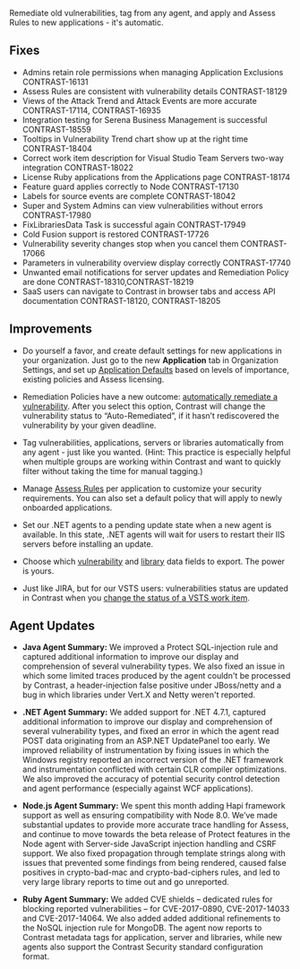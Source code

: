 <!--
title: "Contrast 3.4.5 - October 2017"
description: "Contrast 3.4.5 October 2017"
tags: "3.4.5 October Release Notes"
-->

Remediate old vulnerabilities, tag from any agent, and apply and Assess Rules to new applications - it's automatic. 

## Fixes

* Admins retain role permissions when managing Application Exclusions CONTRAST-16131
* Assess Rules are consistent with vulnerability details CONTRAST-18129
* Views of the Attack Trend and Attack Events are more accurate CONTRAST-17114, CONTRAST-16935
* Integration testing for Serena Business Management is successful CONTRAST-18559
* Tooltips in Vulnerability Trend chart show up at the right time CONTRAST-18404
* Correct work item description for Visual Studio Team Servers two-way integration CONTRAST-18022
* License Ruby applications from the Applications page CONTRAST-18174
* Feature guard applies correctly to Node CONTRAST-17130
* Labels for source events are complete CONTRAST-18042
* Super and System Admins can view vulnerabilities without errors CONTRAST-17980
* FixLibrariesData Task is successful again CONTRAST-17949
* Cold Fusion support is restored CONTRAST-17726
* Vulnerability severity changes stop when you cancel them CONTRAST-17066
* Parameters in vulnerability overview display correctly CONTRAST-17740 
* Unwanted email notifications for server updates and Remediation Policy are done CONTRAST-18310,CONTRAST-18219
* SaaS users can navigate to Contrast in browser tabs and access API documentation CONTRAST-18120, CONTRAST-18205

## Improvements 

* Do yourself a favor, and create default settings for new applications in your organization. Just go to the new **Application** tab in Organization Settings, and set up [Application Defaults](admin-orgsettings.html#app-defaults) based on levels of importance, existing policies and Assess licensing.

* Remediation Policies have a new outcome: [automatically remediate a vulnerability](admin-policymgmt.html#remediate). After you select this option, Contrast will change the vulnerability status to “Auto-Remediated”, if it hasn’t rediscovered the vulnerability by your given deadline. 

* Tag vulnerabilities, applications, servers or libraries automatically from any agent - just like you wanted. (Hint: This practice is especially helpful when multiple groups are working within Contrast and want to quickly filter without taking the time for manual tagging.)

* Manage [Assess Rules](admin-policymgmt.html#assess) per application to customize your security requirements. You can also set a default policy that will apply to newly onboarded applications. 

* Set our .NET agents to a pending update state when a new agent is available. In this state, .NET agents will wait for users to restart their IIS servers before installing an update.

* Choose which [vulnerability](user-apps.html#vulns) and [library](user-apps.html#libraries) data fields to export. The power is yours.

* Just like JIRA, but for our VSTS users: vulnerabilities status are updated in Contrast when you [change the status of a VSTS work item](admin-orgintegrations.html#vsts-tfs).

## Agent Updates

* **Java Agent Summary:** We improved a Protect SQL-injection rule and captured additional information to improve our display and comprehension of several vulnerability types. We also fixed an issue in which some limited traces produced by the agent couldn't be processed by Contrast, a header-injection false positive under JBoss/netty and a bug in which libraries under Vert.X and Netty weren't reported.

* **.NET Agent Summary:** We added support for .NET 4.7.1, captured additional information to improve our display and comprehension of several vulnerability types, and fixed an error in which the agent read POST data originating from an ASP.NET UpdatePanel too early. We improved reliability of instrumentation by fixing issues in which the Windows registry reported an incorrect version of the .NET framework and instrumentation conflicted with certain CLR compiler optimizations. We also improved the accuracy of potential security control detection and agent performance (especially against WCF applications). 

* **Node.js Agent Summary:** We spent this month adding Hapi framework support as well as ensuring compatibility with Node 8.0. We’ve made substantial updates to provide more accurate trace handling for Assess, and continue to move towards the beta release of Protect features in the Node agent with Server-side JavaScript injection handling and CSRF support. We also fixed propagation through template strings along with issues that prevented some findings from being rendered, caused false positives in crypto-bad-mac and crypto-bad-ciphers rules, and led to very large library reports to time out and go unreported. 

* **Ruby Agent Summary:** We added CVE shields – dedicated rules for blocking reported vulnerabilities – for CVE-2017-0890, CVE-2017-14033 and CVE-2017-14064. We also added added additional refinements to the NoSQL injection rule for MongoDB. The agent now reports to Contrast metadata tags for application, server and libraries, while new agents also support the Contrast Security standard configuration format.





